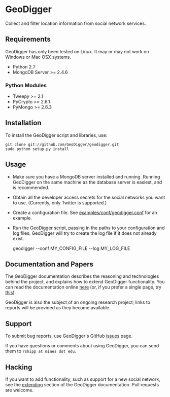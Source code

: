 GeoDigger
=========

Collect and filter location information from social network services.

## Requirements

GeoDigger has only been tested on Linux. It may or may not work on
Windows or Mac OSX systems.

* Python 2.7
* MongoDB Server >= 2.4.6

### Python Modules

* Tweepy >= 2.1
* PyCrypto >= 2.6.1
* PyMongo >= 2.6.3

## Installation

To install the GeoDigger script and libraries, use:

    git clone git://github.com/GeoDigger/geodigger.git
    sudo python setup.py install

## Usage

* Make sure you have a MongoDB server installed and running. Running
  GeoDigger on the same machine as the database server is easiest, and
  is recommended.

* Obtain all the developer access secrets for the social networks you want to
  use. (Currently, only Twitter is supported.)

* Create a configuration file. See
  [examples/conf/geodigger.conf](examples/conf/geodigger.conf) for an
  example.

* Run the GeoDigger script, passing in the paths to your configuration
  and log files. GeoDigger will try to create the log file if it does
  not already exist.


    geodigger --conf MY_CONFIG_FILE --log MY_LOG_FILE

## Documentation and Papers

The GeoDigger documentation describes the reasoning and technologies
behind the project, and explains how to extend GeoDigger functionality.
You can read the documentation online [here](docs/index.md) (or, if you
prefer a single page, try [this](docs/onepage.md)).

GeoDigger is also the subject of an ongoing research project; links to
reports will be provided as they become available.

## Support

To submit bug reports, use GeoDigger's GitHub
[issues](https://github.com/GeoDigger/geodigger/issues) page.

If you have questions or comments about using GeoDigger, you can send
them to `rshipp at mines dot edu`.

## Hacking

If you want to add functionality, such as support for a new social
network, see the [extending](docs/geodigger.md#Extending) section of the
GeoDigger documentation. Pull requests are welcome.
